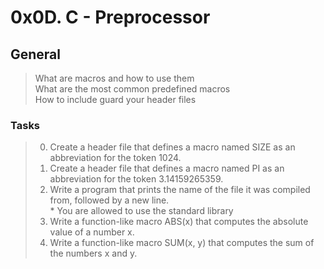 # 0x0D. C - Preprocessor   

## General   
> What are macros and how to use them   
> What are the most common predefined macros   
> How to include guard your header files   

### Tasks   
> 0. Create a header file that defines a macro named SIZE as an abbreviation for the token 1024.   
> 1. Create a header file that defines a macro named PI as an abbreviation for the token 3.14159265359.   
> 2. Write a program that prints the name of the file it was compiled from, followed by a new line.   
	* You are allowed to use the standard library   
> 3. Write a function-like macro ABS(x) that computes the absolute value of a number x.   
> 4. Write a function-like macro SUM(x, y) that computes the sum of the numbers x and y.   
